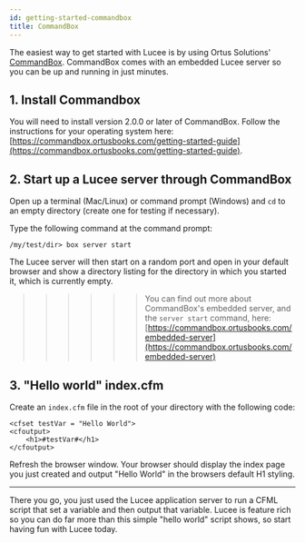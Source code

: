 ```yaml
---
id: getting-started-commandbox
title: CommandBox
---
```


The easiest way to get started with Lucee is by using Ortus Solutions' [CommandBox](http://www.ortussolutions.com/products/commandbox). CommandBox comes with an embedded Lucee server so you can be up and running in just minutes.

## 1. Install Commandbox

You will need to install version 2.0.0 or later of CommandBox. Follow the instructions for your operating system here: [https://commandbox.ortusbooks.com/getting-started-guide](https://commandbox.ortusbooks.com/getting-started-guide).

## 2. Start up a Lucee server through CommandBox

Open up a terminal (Mac/Linux) or command prompt (Windows) and `cd` to an empty directory (create one for testing if necessary).

Type the following command at the command prompt:

```
/my/test/dir> box server start
```

The Lucee server will then start on a random port and open in your default browser and show a directory listing for the directory in which you started it, which is currently empty.

>>>>>> You can find out more about CommandBox's embedded server, and the `server start` command, here: [https://commandbox.ortusbooks.com/embedded-server](https://commandbox.ortusbooks.com/embedded-server)

## 3. "Hello world" index.cfm

Create an `index.cfm` file in the root of your directory with the following code:

```lucee
<cfset testVar = "Hello World">
<cfoutput>
	<h1>#testVar#</h1>
</cfoutput>
```

Refresh the browser window. Your browser should display the index page you just created and output "Hello World" in the browsers default H1 styling.

---

There you go, you just used the Lucee application server to run a CFML script that set a variable and then output that variable. Lucee is feature rich so you can do far more than this simple "hello world" script shows, so start having fun with Lucee today.
